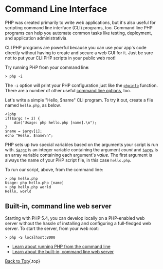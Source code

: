 # Command Line Interface

PHP was created primarily to write web applications, but it's also useful for scripting command line interface (CLI) programs, too. Command line PHP programs can help you automate common tasks like testing, deployment, and application administrativia.

CLI PHP programs are powerful because you can use your app's code directly without having to create and secure a web GUI for it. Just be sure not to put your CLI PHP scripts in your public web root!

Try running PHP from your command line:

    > php -i

The `-i` option will print your PHP configuration just like the [`phpinfo`][0] function. There are a number of other useful [command line options][1], too.

Let's write a simple "Hello, $name" CLI program. To try it out, create a file named `hello.php`, as below.

    <?php
    if($argc != 2) {
        die("Usage: php hello.php [name].\n");
    }
    $name = $argv[1];
    echo "Hello, $name\n";

PHP sets up two special variables based on the arguments your script is run with. [`$argc`][2] is an integer variable containing the argument *count* and [`$argv`][3] is an array variable containing each argument's *value*. The first argument is always the name of your PHP script file, in this case `hello.php`.

To run our script, above, from the command line:

    > php hello.php
    Usage: php hello.php [name]
    > php hello.php world
    Hello, world

## Built-in, command line web server

Starting with PHP 5.4, you can develop locally on a PHP-enabled web server without the hassle of installing and configuring a full-fledged web server. To start the server, from your web root:

    > php -S localhost:8000

 * [Learn about running PHP from the command line][5]
 * [Learn about the built-in, command line web server][4]

[Back to Top](#top){.top}

[0]: http://php.net/manual/en/function.phpinfo.php
[1]: http://www.php.net/manual/en/features.commandline.options.php
[2]: http://php.net/manual/en/reserved.variables.argc.php
[3]: http://php.net/manual/en/reserved.variables.argv.php
[4]: http://www.php.net/manual/en/features.commandline.webserver.php
[5]: http://php.net/manual/en/features.commandline.php
